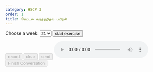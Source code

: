 ```yaml
---
category: HSCP 3
order: 1
title: கேட்டல்‌ கருத்தறிதல் பயிற்சி
---
```

<script src="{{ site.baseurl }}/scripts/track.js"></script>
<script src="{{ site.baseurl }}/scripts/speech.js"></script>

 <label for="weeks">Choose a week:</label>
    <select id="weeks">
        <option value="21-listen">21</option>
    </select>
<button id="exercise-btn" onclick="getExercise()">start exercise</button>
<div>
    <p type="text" id="topicSelected"></p>
</div>
<div id="div-link"></div>
  <div class="chat-container">
    <div class="chat-box" id="chatBox">
    </div>
    <div><p type="text" id="userInput"></p> </div>
    <div class="input-area">
        <button id="conversation-start-btn" disabled>record</button>
        <button id="conversation-clear-btn" disabled>clear</button>
        <button id="conversation-send-btn" onclick="sendMessage()" disabled>send</button>
        <audio id="audioPlayer" controls></audio>
    </div>
  </div>
<button id="conversation-saveButton" disabled>Finish Conversation</button>
 <div class="conversation-spinner" id="conversation-spinner"></div>
<!-- <div id="progressContainer" style="display: none;">
        <progress id="progressBar" value="0" max="100"></progress>
        <span id="progressText">0%</span>
</div> -->
<script src="{{ site.baseurl }}/scripts/listen.js"></script>
<script>
tracker();
</script>
<div id="tracker"></div>
